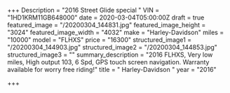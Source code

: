 +++
Description = "2016 Street Glide special "
VIN = "1HD1KRM11GB648000"
date = 2020-03-04T05:00:00Z
draft = true
featured_image = "/20200304_144831.jpg"
featured_image_height = "3024"
featured_image_width = "4032"
make = "Harley-Davidson"
miles = "10000"
model = "FLHXS"
price = "16300"
structured_image1 = "/20200304_144903.jpg"
structured_image2 = "/20200304_144853.jpg"
structured_image3 = ""
summary_description = "2016 FLHXS, Very low miles, High output 103, 6 Spd, GPS touch screen navigation. Warranty available for worry free riding!"
title = " Harley-Davidson "
year = "2016"

+++
